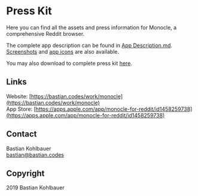 # Press Kit

Here you can find all the assets and press information for Monocle, a comprehensive Reddit browser.

The complete app description can be found in [App Description.md](https://github.com/freshking/monocle-presskit/blob/master/App%20Description.md). [Screenshots](https://github.com/freshking/Monocle-Presskit/tree/master/Screenshots) and [app icons](https://github.com/freshking/Monocle-Presskit/tree/master/App%20Icon) are also available. 

You may also download to complete press kit [here](https://github.com/freshking/Monocle-Presskit/archive/master.zip).

## Links

Website: [https://bastian.codes/work/monocle](https://bastian.codes/work/monocle)  
App Store: [https://apps.apple.com/app/monocle-for-reddit/id1458259738](https://apps.apple.com/app/monocle-for-reddit/id1458259738)

## Contact
 
Bastian Kohlbauer  
[bastian@bastian.codes](mailto:bastian@bastian.codes)

## Copyright 

2019 Bastian Kohlbauer